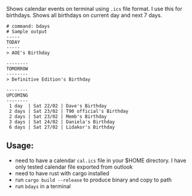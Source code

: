 Shows calendar events on terminal using `.ics` file format.
I use this for birthdays. Shows all birthdays on current day and next 7 days.

```text
# command: bdays
# Sample output
-----
TODAY
-----
> AOE's Birthday

--------
TOMORROW
--------
> Definitive Edition's Birthday

--------
UPCOMING
--------
 1 day  | Sat 22/02 | Dave's Birthday
 2 days | Sat 23/02 | T90 official's Birthday
 2 days | Sat 23/02 | Memb's Birthday
 3 days | Sat 24/02 | Daniela's Birthday
 6 days | Sat 27/02 | Lidakor's Birthday

```

## Usage:
- need to have a calendar `cal.ics` file in your $HOME directory. I have only tested calendar file exported from outlook
- need to have rust with cargo installed
- run `cargo build --release` to produce binary and copy to path
- run `bdays` in a terminal


